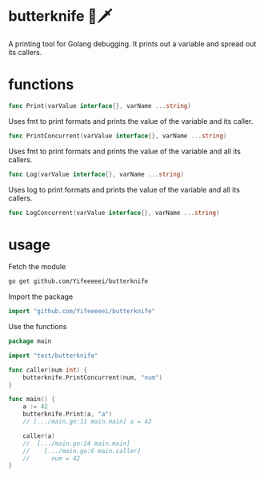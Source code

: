 # butterknife 🧈🗡️
A printing tool for Golang debugging. It prints out a variable and spread out its callers.

# functions

```go
func Print(varValue interface{}, varName ...string) 
```

Uses fmt to print formats and prints the value of the variable and its caller.

```go
func PrintConcurrent(varValue interface{}, varName ...string)
```

Uses fmt to print formats and prints the value of the variable and all its callers.

```go
func Log(varValue interface{}, varName ...string)
```

Uses log to print formats and prints the value of the variable and all its callers.

```go
func LogConcurrent(varValue interface{}, varName ...string)
```

# usage

Fetch the module

```bash
go get github.com/Yifeeeeei/butterknife
```

Import the package

```go
import "github.com/Yifeeeeei/butterknife"
```

Use the functions

```go
package main

import "test/butterknife"

func caller(num int) {
	butterknife.PrintConcurrent(num, "num")
}

func main() {
	a := 42
	butterknife.Print(a, "a")
	// [.../main.go:11 main.main] a = 42

	caller(a)
	// 	[.../main.go:14 main.main]
	//    [.../main.go:6 main.caller]
	//      num = 42
}

```

